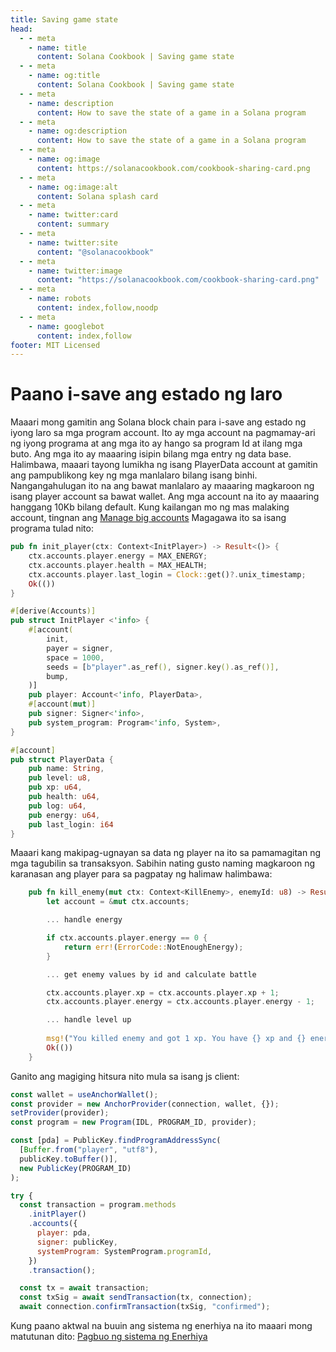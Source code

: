 ```yaml
---
title: Saving game state
head:
  - - meta
    - name: title
      content: Solana Cookbook | Saving game state
  - - meta
    - name: og:title
      content: Solana Cookbook | Saving game state
  - - meta
    - name: description
      content: How to save the state of a game in a Solana program
  - - meta
    - name: og:description
      content: How to save the state of a game in a Solana program
  - - meta
    - name: og:image
      content: https://solanacookbook.com/cookbook-sharing-card.png
  - - meta
    - name: og:image:alt
      content: Solana splash card
  - - meta
    - name: twitter:card
      content: summary
  - - meta
    - name: twitter:site
      content: "@solanacookbook"
  - - meta
    - name: twitter:image
      content: "https://solanacookbook.com/cookbook-sharing-card.png"
  - - meta
    - name: robots
      content: index,follow,noodp
  - - meta
    - name: googlebot
      content: index,follow
footer: MIT Licensed
---
```


# Paano i-save ang estado ng laro

Maaari mong gamitin ang Solana block chain para i-save ang estado ng iyong laro sa mga program account. Ito ay mga account na pagmamay-ari ng iyong programa at ang mga ito ay hango sa program Id at ilang mga buto. Ang mga ito ay maaaring isipin bilang mga entry ng data base.
Halimbawa, maaari tayong lumikha ng isang PlayerData account at gamitin ang pampublikong key ng mga manlalaro bilang isang binhi. Nangangahulugan ito na ang bawat manlalaro ay maaaring magkaroon ng isang player account sa bawat wallet. Ang mga account na ito ay maaaring hanggang 10Kb bilang default. Kung kailangan mo ng mas malaking account, tingnan ang [Manage big accounts](https://github.com/solana-developers/anchor-zero-copy-example)
Magagawa ito sa isang programa tulad nito:

```rust
pub fn init_player(ctx: Context<InitPlayer>) -> Result<()> {
    ctx.accounts.player.energy = MAX_ENERGY;
    ctx.accounts.player.health = MAX_HEALTH;
    ctx.accounts.player.last_login = Clock::get()?.unix_timestamp;
    Ok(())
}

#[derive(Accounts)]
pub struct InitPlayer <'info> {
    #[account( 
        init, 
        payer = signer,
        space = 1000,
        seeds = [b"player".as_ref(), signer.key().as_ref()],
        bump,
    )]
    pub player: Account<'info, PlayerData>,
    #[account(mut)]
    pub signer: Signer<'info>,
    pub system_program: Program<'info, System>,
}

#[account]
pub struct PlayerData {
    pub name: String,
    pub level: u8,
    pub xp: u64,
    pub health: u64,
    pub log: u64,
    pub energy: u64,
    pub last_login: i64
}

```

Maaari kang makipag-ugnayan sa data ng player na ito sa pamamagitan ng mga tagubilin sa transaksyon. Sabihin nating gusto naming magkaroon ng karanasan ang player para sa pagpatay ng halimaw halimbawa:

```rust
    pub fn kill_enemy(mut ctx: Context<KillEnemy>, enemyId: u8) -> Result<()> {
        let account = &mut ctx.accounts;

        ... handle energy

        if ctx.accounts.player.energy == 0 {
            return err!(ErrorCode::NotEnoughEnergy);
        }

        ... get enemy values by id and calculate battle

        ctx.accounts.player.xp = ctx.accounts.player.xp + 1;
        ctx.accounts.player.energy = ctx.accounts.player.energy - 1;

        ... handle level up
        
        msg!("You killed enemy and got 1 xp. You have {} xp and {} energy left.", ctx.accounts.player.xp, ctx.accounts.player.energy);
        Ok(())
    }
```

Ganito ang magiging hitsura nito mula sa isang js client:

```js 
const wallet = useAnchorWallet();
const provider = new AnchorProvider(connection, wallet, {});
setProvider(provider);
const program = new Program(IDL, PROGRAM_ID, provider);

const [pda] = PublicKey.findProgramAddressSync(
  [Buffer.from("player", "utf8"), 
  publicKey.toBuffer()],
  new PublicKey(PROGRAM_ID)
);

try {
  const transaction = program.methods
    .initPlayer()
    .accounts({
      player: pda,
      signer: publicKey,
      systemProgram: SystemProgram.programId,
    })
    .transaction();

  const tx = await transaction;
  const txSig = await sendTransaction(tx, connection);
  await connection.confirmTransaction(txSig, "confirmed");
```

Kung paano aktwal na buuin ang sistema ng enerhiya na ito maaari mong matutunan dito:
[Pagbuo ng sistema ng Enerhiya](../gaming/energy-system)
